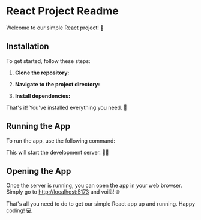 # React Project Readme

Welcome to our simple React project! 🚀

## Installation

To get started, follow these steps:

1. **Clone the repository:**  

2. **Navigate to the project directory:**  

3. **Install dependencies:**  

That's it! You've installed everything you need. 🎉

## Running the App

To run the app, use the following command:


This will start the development server. 🏃‍♂️

## Opening the App

Once the server is running, you can open the app in your web browser.  
Simply go to [http://localhost:5173](http://localhost:5173) and voilà! 🌐

That's all you need to do to get our simple React app up and running. Happy coding! 💻
